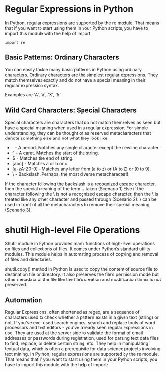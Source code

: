 # Regular Expressions in Python
 In Python, regular expressions are supported by the re module. That means that if you want to start using them in your Python scripts, you have to import this module with the help of import

 `import re`

 ## Basic Patterns: Ordinary Characters
 You can easily tackle many basic patterns in Python using ordinary characters. Ordinary characters are the simplest regular expressions. They match themselves exactly and do not have a special meaning in their regular expression syntax.

 Examples are 'A', 'a', 'X', '5'.

 ## Wild Card Characters: Special Characters
 Special characters are characters that do not match themselves as seen but have a special meaning when used in a regular expression. For simple understanding, they can be thought of as reserved metacharacters that denote something else and not what they look like.
 - . - A period. Matches any single character except the newline character.
 - ^ - A caret. Matches the start of the string.
 - $ - Matches the end of string.
 - [abc] - Matches a or b or c.
 - [a-zA-Z0-9] - Matches any letter from (a to z) or (A to Z) or (0 to 9).
 - \ - Backslash.
Perhaps, the most diverse metacharacter!!

If the character following the backslash is a recognized escape character, then the special meaning of the term is taken (Scenario 1)
Else if the character following the \ is not a recognized escape character, then the \ is treated like any other character and passed through (Scenario 2).
\ can be used in front of all the metacharacters to remove their special meaning (Scenario 3).

# shutil High-level File Operations
Shutil module in Python provides many functions of high-level operations on files and collections of files. It comes under Python’s standard utility modules. This module helps in automating process of copying and removal of files and directories.

shutil.copy() method in Python is used to copy the content of source file to destination file or directory. It also preserves the file’s permission mode but other metadata of the file like the file’s creation and modification times is not preserved.

## Automation
Regular Expressions, often shortened as regex, are a sequence of characters used to check whether a pattern exists in a given text (string) or not. If you've ever used search engines, search and replace tools of word processors and text editors - you've already seen regular expressions in use. They are used at the server side to validate the format of email addresses or passwords during registration, used for parsing text data files to find, replace, or delete certain string, etc. They help in manipulating textual data, which is often a prerequisite for data science projects involving text mining.
In Python, regular expressions are supported by the re module. That means that if you want to start using them in your Python scripts, you have to import this module with the help of import:


